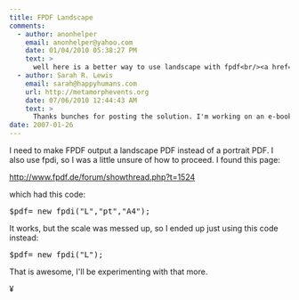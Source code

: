 ```yaml
---
title: FPDF Landscape
comments:
  - author: anonhelper
    email: anonhelper@yahoo.com
    date: 01/04/2010 05:38:27 PM
    text: >
      well here is a better way to use landscape with fpdf<br/><a href="http://www.id.uzh.ch/cl/zinfo/fpdf/tutorial/tuto1.htm" rel="nofollow">http://www.id.uzh.ch/cl/zinfo/fpdf/tutorial/tuto1.htm</a><br/><br/>...actually i'm still not sure what fpdi is used for after looking through it for the "landscape" solution.
  - author: Sarah R. Lewis
    email: sarah@happyhumans.com
    url: http://metamorphevents.org
    date: 07/06/2010 12:44:43 AM
    text: >
      Thanks bunches for posting the solution. I'm working on an e-book that's in landscape orientation and this is exactly the piece I needed.
date: 2007-01-26
---
```

I need to make FPDF output a landscape PDF instead of a portrait PDF. I also use fpdi, so I was a little unsure of how to proceed. I found this page:

<a href="http://www.fpdf.de/forum/showthread.php?t=1524">http://www.fpdf.de/forum/showthread.php?t=1524</a>

which had this code:

<pre>$pdf= new fpdi("L","pt","A4");</pre>

It works, but the scale was messed up, so I ended up just using this code instead:

<pre>$pdf= new fpdi("L");</pre>

That is awesome, I'll be experimenting with that more.

¥

